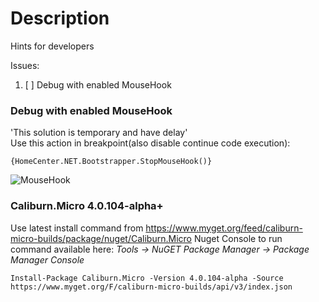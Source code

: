 # Description
Hints for developers

Issues:
1. [ ] Debug with enabled MouseHook

### Debug with enabled MouseHook
'This solution is temporary and have delay' <br/>
Use this action in breakpoint(also disable continue code execution):
```
{HomeCenter.NET.Bootstrapper.StopMouseHook()}
```
![MouseHook](https://github.com/HavenDV/HomeCenter.NET/blob/master/DeveloperReadme/mouse_hook.png)

### Caliburn.Micro 4.0.104-alpha+

Use latest install command from https://www.myget.org/feed/caliburn-micro-builds/package/nuget/Caliburn.Micro
Nuget Console to run command available here: *Tools -> NuGET Package Manager -> Package Manager Console*

```
Install-Package Caliburn.Micro -Version 4.0.104-alpha -Source https://www.myget.org/F/caliburn-micro-builds/api/v3/index.json
```